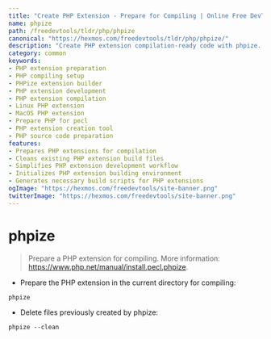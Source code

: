 ```yaml
---
title: "Create PHP Extension - Prepare for Compiling | Online Free DevTools by Hexmos"
name: phpize
path: /freedevtools/tldr/php/phpize
canonical: "https://hexmos.com/freedevtools/tldr/php/phpize/"
description: "Create PHP extension compilation-ready code with phpize. Prepare your PHP extension for building and installation effortlessly. Free online tool, no registration required."
category: common
keywords:
- PHP extension preparation
- PHP compiling setup
- PHPize extension builder
- PHP extension development
- PHP extension compilation
- Linux PHP extension
- MacOS PHP extension
- Prepare PHP for pecl
- PHP extension creation tool
- PHP source code preparation
features:
- Prepares PHP extensions for compilation
- Cleans existing PHP extension build files
- Simplifies PHP extension development workflow
- Initializes PHP extension building environment
- Generates necessary build scripts for PHP extensions
ogImage: "https://hexmos.com/freedevtools/site-banner.png"
twitterImage: "https://hexmos.com/freedevtools/site-banner.png"
---
```


# phpize

> Prepare a PHP extension for compiling.
> More information: <https://www.php.net/manual/install.pecl.phpize>.

- Prepare the PHP extension in the current directory for compiling:

`phpize`

- Delete files previously created by phpize:

`phpize --clean`
